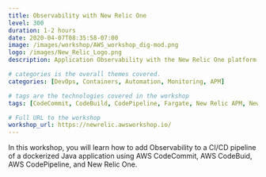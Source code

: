```yaml
---
title: Observability with New Relic One
level: 300
duration: 1-2 hours
date: 2020-04-07T08:35:58-07:00
image: /images/workshop/AWS_workshop_dig-mod.png
logo: /images/New_Relic_Logo.png
description: Application Observability with the New Relic One platform 

# categories is the overall themes covered. 
categories: [DevOps, Containers, Automation, Monitoring, APM]

# tags are the technologies covered in the workshop
tags: [CodeCommit, CodeBuild, CodePipeline, Fargate, New Relic APM, New Relic One Dashboards]

# Full URL to the workshop
workshop_url: https://newrelic.awsworkshop.io/
---
```


In this workshop, you will learn how to add Observability to a CI/CD pipeline of a dockerized Java application using AWS CodeCommit, AWS CodeBuid, AWS CodePipeline, and New Relic One.